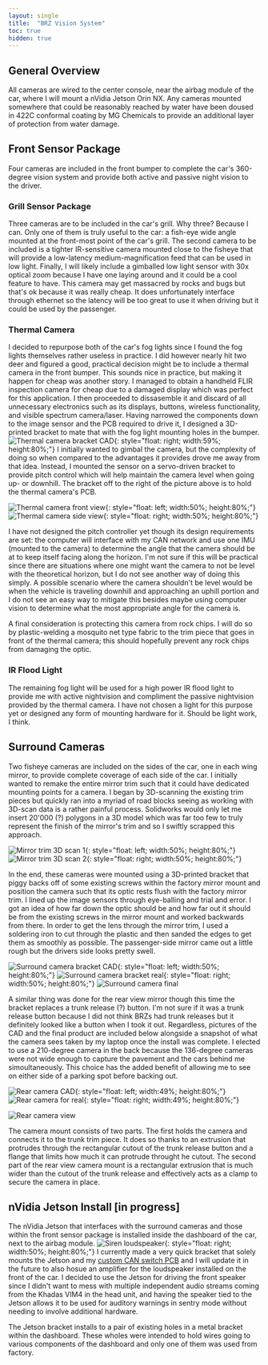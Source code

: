 ```yaml
---
layout: single
title:  "BRZ Vision System"
toc: true
hidden: true
---
```


## General Overview

All cameras are wired to the center console, near the airbag module of the car, where I will mount a nVidia Jetson Orin NX. Any cameras mounted somewhere that could be reasonably reached by water have been doused in 422C conformal coating by MG Chemicals to provide an additional layer of protection from water damage.

## Front Sensor Package

Four cameras are included in the front bumper to complete the car's 360-degree vision system and provide both active and passive night vision to the driver. 

### Grill Sensor Package

Three cameras are to be included in the car's grill. Why three? Because I can. Only one of them is truly useful to the car: a fish-eye wide angle mounted at the front-most point of the car's grill. The second camera to be included is a tighter IR-sensitive camera mounted close to the fisheye that will provide a low-latency medium-magnification feed that can be used in low light. Finally, I will likely include a gimballed low light sensor with 30x optical zoom because I have one laying around and it could be a cool feature to have. This camera may get massacred by rocks and bugs but that's ok because it was really cheap. It does unfortunately interface through ethernet so the latency will be too great to use it when driving but it could be used by the passenger.

### Thermal Camera

I decided to repurpose both of the car's fog lights since I found the fog lights themselves rather useless in practice. I did however nearly hit two deer and figured a good, practical decision might be to include a thermal camera in the front bumper. This sounds nice in practice, but making it happen for cheap was another story. I managed to obtain a handheld FLIR inspection camera for cheap due to a damaged display which was perfect for this application. I then proceeded to dissasemble it and discard of all unnecessary electronics such as its displays, buttons, wireless functionality, and visible spectrum camera/laser. Having narrowed the components down to the image sensor and the PCB required to drive it, I designed a 3D-printed bracket to mate that with the fog light mounting holes in the bumper. 
![Thermal camera bracket CAD](/assets/img/brz/thermal_camera_CAD.png){: style="float: right; width:59%; height:80%;"}
I initially wanted to gimbal the camera, but the complexity of doing so when compared to the advantages it provides drove me away from that idea. Instead, I mounted the sensor on a servo-driven bracket to provide pitch control which will help maintain the camera level when going up- or downhill. The bracket off to the right of the picture above is to hold the thermal camera's PCB.

![Thermal camera front view](/assets/img/brz/thermal_camera_1.jpg){: style="float: left; width:50%; height:80%;"}
![Thermal camera side view](/assets/img/brz/thermal_camera_2.jpg){: style="float: right; width:50%; height:80%;"}

I have not designed the pitch controller yet though its design requirements are set: the computer will interface with my CAN network and use one IMU (mounted to the camera) to determine the angle that the camera should be at to keep itself facing along the horizon. I'm not sure if this will be practical since there are situations where one might want the camera to not be level with the theoretical horizon, but I do not see another way of doing this simply. A possible scenario where the camera shouldn't be level would be when the vehicle is traveling downhill and approaching an uphill portion and I do not see an easy way to mitigate this besides maybe using computer vision to determine what the most appropriate angle for the camera is.

A final consideration is protecting this camera from rock chips. I will do so by plastic-welding a mosquito net type fabric to the trim piece that goes in front of the thermal camera; this should hopefully prevent any rock chips from damaging the optic.

### IR Flood Light

The remaining fog light will be used for a high power IR flood light to provide me with active nightvision and compliment the passive nightvision provided by the thermal camera. I have not chosen a light for this purpose yet or designed any form of mounting hardware for it. Should be light work, I think.

## Surround Cameras

Two fisheye cameras are included on the sides of the car, one in each wing mirror, to provide complete coverage of each side of the car. I initially wanted to remake the entire mirror trim such that it could have dedicated mounting points for a camera. I began by 3D-scanning the existing trim pieces but quickly ran into a myriad of road blocks seeing as working with 3D-scan data is a rather painful process. Solidworks would only let me insert 20'000 (?) polygons in a 3D model which was far too few to truly represent the finish of the mirror's trim and so I swiftly scrapped this approach.

![Mirror trim 3D scan 1](/assets/img/brz/surround_camera_3D_scan_2.jpg){: style="float: left; width:50%; height:80%;"}
![Mirror trim 3D scan 2](/assets/img/brz/surround_camera_3D_scan_1.jpg){: style="float: right; width:50%; height:80%;"}

In the end, these cameras were mounted using a 3D-printed bracket that piggy backs off of some existing screws within the factory mirror mount and position the camera such that its optic rests flush with the factory mirror trim. I lined up the image sensors through eye-balling and trial and error. I got an idea of how far down the optic should be and how far out it should be from the existing screws in the mirror mount and worked backwards from there. In order to get the lens through the mirror trim, I used a soldering iron to cut through the plastic and then sanded the edges to get them as smoothly as possible. The passenger-side mirror came out a little rough but the drivers side looks pretty swell.

![Surround camera bracket CAD](/assets/img/brz/surround_camera_bracket_CAD.png){: style="float: left; width:50%; height:80%;"}
![Surround camera bracket real](/assets/img/brz/surround_camera_no_trim.png){: style="float: right; width:50%; height:80%;"}
![Surround camera final](/assets/img/brz/surround_camera_final.jpg)

A similar thing was done for the rear view mirror though this time the bracket replaces a trunk release (?) button. I'm not sure if it was a trunk release button because I did not think BRZs had trunk releases but it definitely looked like a button when I took it out. Regardless, pictures of the CAD and the final product are included below alongside a snapshot of what the camera sees taken by my laptop once the install was complete. I elected to use a 210-degree camera in the back because the 136-degree cameras were not wide enough to capture the pavement and the cars behind me simoultaneously. This choice has the added benefit of allowing me to see on either side of a parking spot before backing out.

![Rear camera CAD](/assets/img/brz/rear_camera_CAD.png){: style="float: left; width:49%; height:80%;"}
![Rear camera for real](/assets/img/brz/rear_camera_final.jpg){: style="float: right; width:49%; height:80%;"}

![Rear camera view](/assets/img/brz/rear_camera_view.jpg)

The camera mount consists of two parts. The first holds the camera and connects it to the trunk trim piece. It does so thanks to an extrusion that protrudes through the rectangular cutout of the trunk release button and a flange that limits how much it can protrude throught he cutout. The second part of the rear view camera mount is a rectangular extrusion that is much wider than the cutout of the trunk release and effectively acts as a clamp to secure the camera in place.

## nVidia Jetson Install [in progress]

The nVidia Jetson that interfaces with the surround cameras and those within the front sensor package is installed inside the dashboard of the car, next to the airbag module. 
![Siren loudspeaker](/assets/img/brz/siren_speaker.jpg){: style="float: right; width:50%; height:80%;"}
I currently made a very quick bracket that solely mounts the Jetson and my [custom CAN switch PCB](http://ludicroustech.ca/brz-custom-hardware/#wake-on-can-switch) and I will update it in the future to also hosue an amplifier for the loudspeaker installed on the front of the car. I decided to use the Jetson for driving the front speaker since I didn't want to mess with multiple independent audio streams coming from the Khadas VIM4 in the head unit, and having the speaker tied to the Jetson allows it to be used for auditory warnings in sentry mode without needing to involve additional hardware.

The Jetson bracket installs to a pair of existing holes in a metal bracket within the dashboard. These wholes were intended to hold wires going to various components of the dashboard and only one of them was used from factory.